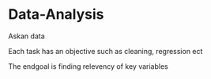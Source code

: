 # Data-Analysis
Askan data


Each task has an objective such as cleaning, regression ect

The endgoal is finding relevency of key variables

